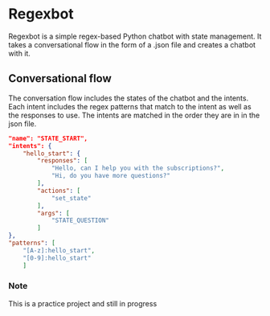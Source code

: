 # Regexbot

Regexbot is a simple regex-based Python chatbot with state management. It takes a conversational flow in the form of a .json file and creates a chatbot with it.

## Conversational flow

The conversation flow includes the states of the chatbot and the intents. Each intent includes the regex patterns that match to the intent as well as the responses to use. The intents are matched in the order they are in in the json file.

```json
"name": "STATE_START",
"intents": {
    "hello_start": {
        "responses": [
            "Hello, can I help you with the subscriptions?",
            "Hi, do you have more questions?"
        ],
        "actions": [
            "set_state"
        ],
        "args": [
            "STATE_QUESTION"
        ]
},
"patterns": [
    "[A-z]:hello_start",
    "[0-9]:hello_start"
    ]
```

### Note
This is a practice project and still in progress
